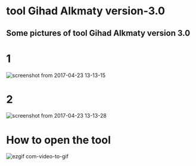 # tool Gihad Alkmaty version-3.0
## Some pictures of  tool Gihad Alkmaty version 3.0

# 1
![screenshot from 2017-04-23 13-13-15](https://cloud.githubusercontent.com/assets/25440152/25314804/e7696d7c-284a-11e7-9d06-3bc53a2533be.png)

# 2
![screenshot from 2017-04-23 13-13-28](https://cloud.githubusercontent.com/assets/25440152/25314817/224c01e8-284b-11e7-9f74-0d6b24023f09.png)

# How to open the tool

![ezgif com-video-to-gif](https://cloud.githubusercontent.com/assets/25440152/25314831/61f9539a-284b-11e7-8415-0a5f54037fcb.gif)
